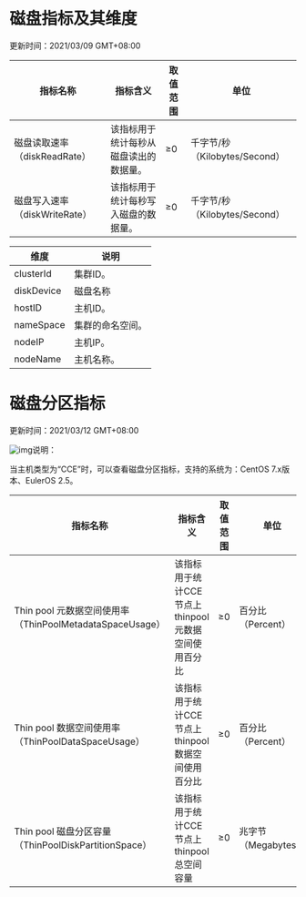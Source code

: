# 磁盘指标及其维度

更新时间：2021/03/09 GMT+08:00

| 指标名称                      | 指标含义                               | 取值范围 | 单位                          |
| ----------------------------- | -------------------------------------- | -------- | ----------------------------- |
| 磁盘读取速率（diskReadRate）  | 该指标用于统计每秒从磁盘读出的数据量。 | ≥0       | 千字节/秒（Kilobytes/Second） |
| 磁盘写入速率（diskWriteRate） | 该指标用于统计每秒写入磁盘的数据量。   | ≥0       | 千字节/秒（Kilobytes/Second） |

| 维度       | 说明             |
| ---------- | ---------------- |
| clusterId  | 集群ID。         |
| diskDevice | 磁盘名称         |
| hostID     | 主机ID。         |
| nameSpace  | 集群的命名空间。 |
| nodeIP     | 主机IP。         |
| nodeName   | 主机名称。       |

# 磁盘分区指标

更新时间：2021/03/12 GMT+08:00

![img](https://res-img3.huaweicloud.com/content/dam/cloudbu-site/archive/china/zh-cn/support/resource/framework/v3/images/support-doc-new-note.svg)说明：

当主机类型为“CCE”时，可以查看磁盘分区指标，支持的系统为：CentOS 7.x版本、EulerOS 2.5。

| 指标名称                                                 | 指标含义                                            | 取值范围 | 单位                |
| -------------------------------------------------------- | --------------------------------------------------- | -------- | ------------------- |
| Thin pool 元数据空间使用率（ThinPoolMetadataSpaceUsage） | 该指标用于统计CCE节点上thinpool元数据空间使用百分比 | ≥0       | 百分比（Percent）   |
| Thin pool 数据空间使用率（ThinPoolDataSpaceUsage）       | 该指标用于统计CCE节点上thinpool数据空间使用百分比   | ≥0       | 百分比（Percent）   |
| Thin pool 磁盘分区容量（ThinPoolDiskPartitionSpace）     | 该指标用于统计CCE节点上thinpool总空间容量           | ≥0       | 兆字节（Megabytes） |